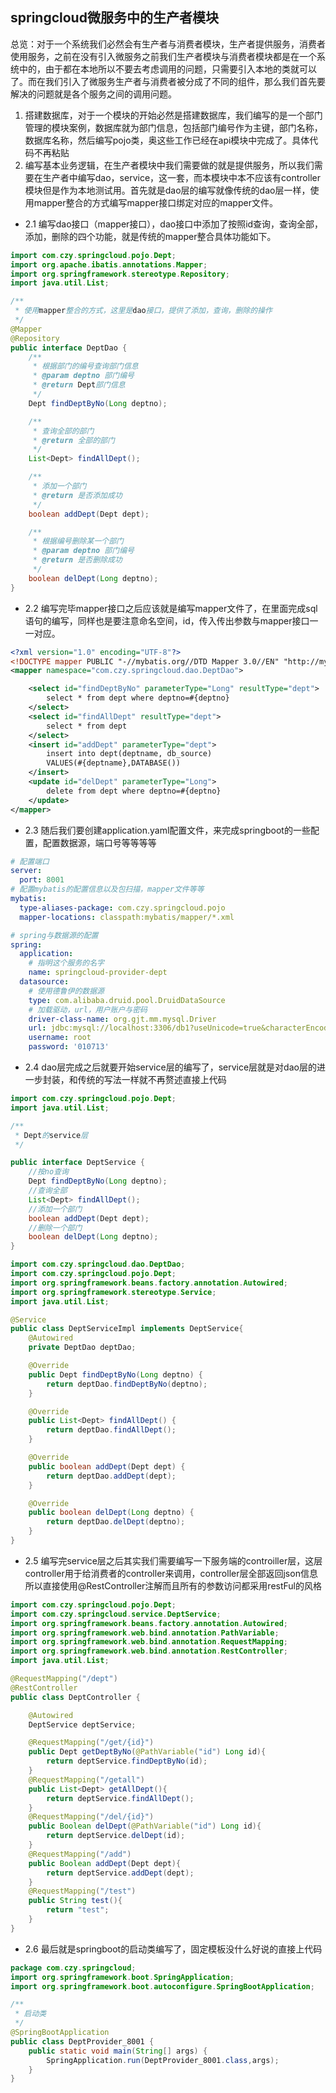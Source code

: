 ## springcloud微服务中的生产者模块

总览：对于一个系统我们必然会有生产者与消费者模块，生产者提供服务，消费者使用服务，之前在没有引入微服务之前我们生产者模块与消费者模块都是在一个系统中的，由于都在本地所以不要去考虑调用的问题，只需要引入本地的类就可以了。而在我们引入了微服务生产者与消费者被分成了不同的组件，那么我们首先要解决的问题就是各个服务之间的调用问题。

1. 搭建数据库，对于一个模块的开始必然是搭建数据库，我们编写的是一个部门管理的模块案例，数据库就为部门信息，包括部门编号作为主键，部门名称，数据库名称，然后编写pojo类，奥这些工作已经在api模块中完成了。具体代码不再粘贴
2. 编写基本业务逻辑，在生产者模块中我们需要做的就是提供服务，所以我们需要在生产者中编写dao，service，这一套，而本模块中本不应该有controller模块但是作为本地测试用。首先就是dao层的编写就像传统的dao层一样，使用mapper整合的方式编写mapper接口绑定对应的mapper文件。

* 2.1 编写dao接口（mapper接口），dao接口中添加了按照id查询，查询全部，添加，删除的四个功能，就是传统的mapper整合具体功能如下。

```java
import com.czy.springcloud.pojo.Dept;
import org.apache.ibatis.annotations.Mapper;
import org.springframework.stereotype.Repository;
import java.util.List;

/**
 * 使用mapper整合的方式，这里是dao接口，提供了添加，查询，删除的操作
 */
@Mapper
@Repository
public interface DeptDao {
    /**
     * 根据部门的编号查询部门信息
     * @param deptno 部门编号
     * @return Dept部门信息
     */
    Dept findDeptByNo(Long deptno);

    /**
     * 查询全部的部门
     * @return 全部的部门
     */
    List<Dept> findAllDept();

    /**
     * 添加一个部门
     * @return 是否添加成功
     */
    boolean addDept(Dept dept);

    /**
     * 根据编号删除某一个部门
     * @param deptno 部门编号
     * @return 是否删除成功
     */
    boolean delDept(Long deptno);
}
```

* 2.2 编写完毕mapper接口之后应该就是编写mapper文件了，在里面完成sql语句的编写，同样也是要注意命名空间，id，传入传出参数与mapper接口一一对应。

```xml
<?xml version="1.0" encoding="UTF-8"?>
<!DOCTYPE mapper PUBLIC "-//mybatis.org//DTD Mapper 3.0//EN" "http://mybatis.org/dtd/mybatis-3-mapper.dtd" >
<mapper namespace="com.czy.springcloud.dao.DeptDao">

    <select id="findDeptByNo" parameterType="Long" resultType="dept">
        select * from dept where deptno=#{deptno}
    </select>
    <select id="findAllDept" resultType="dept">
        select * from dept
    </select>
    <insert id="addDept" parameterType="dept">
        insert into dept(deptname, db_source)
        VALUES(#{deptname},DATABASE())
    </insert>
    <update id="delDept" parameterType="Long">
        delete from dept where deptno=#{deptno}
    </update>
</mapper>
```

* 2.3 随后我们要创建application.yaml配置文件，来完成springboot的一些配置，配置数据源，端口号等等等等

```yaml
# 配置端口
server:
  port: 8001
# 配置mybatis的配置信息以及包扫描，mapper文件等等
mybatis:
  type-aliases-package: com.czy.springcloud.pojo
  mapper-locations: classpath:mybatis/mapper/*.xml

# spring与数据源的配置
spring:
  application:
    # 指明这个服务的名字
    name: springcloud-provider-dept
  datasource:
    # 使用德鲁伊的数据源
    type: com.alibaba.druid.pool.DruidDataSource
    # 加载驱动，url，用户账户与密码
    driver-class-name: org.gjt.mm.mysql.Driver
    url: jdbc:mysql://localhost:3306/db1?useUnicode=true&characterEncoding=utf-8
    username: root
    password: '010713'
```

* 2.4 dao层完成之后就要开始service层的编写了，service层就是对dao层的进一步封装，和传统的写法一样就不再赘述直接上代码

```java
import com.czy.springcloud.pojo.Dept;
import java.util.List;

/**
 * Dept的service层
 */

public interface DeptService {
    //按no查询
    Dept findDeptByNo(Long deptno);
    //查询全部
    List<Dept> findAllDept();
    //添加一个部门
    boolean addDept(Dept dept);
    //删除一个部门
    boolean delDept(Long deptno);
}
```

```java
import com.czy.springcloud.dao.DeptDao;
import com.czy.springcloud.pojo.Dept;
import org.springframework.beans.factory.annotation.Autowired;
import org.springframework.stereotype.Service;
import java.util.List;

@Service
public class DeptServiceImpl implements DeptService{
    @Autowired
    private DeptDao deptDao;

    @Override
    public Dept findDeptByNo(Long deptno) {
        return deptDao.findDeptByNo(deptno);
    }

    @Override
    public List<Dept> findAllDept() {
        return deptDao.findAllDept();
    }

    @Override
    public boolean addDept(Dept dept) {
        return deptDao.addDept(dept);
    }

    @Override
    public boolean delDept(Long deptno) {
        return deptDao.delDept(deptno);
    }
}
```

* 2.5 编写完service层之后其实我们需要编写一下服务端的controiller层，这层controller用于给消费者的controller来调用，controller层全部返回json信息所以直接使用@RestController注解而且所有的参数访问都采用restFul的风格

```java
import com.czy.springcloud.pojo.Dept;
import com.czy.springcloud.service.DeptService;
import org.springframework.beans.factory.annotation.Autowired;
import org.springframework.web.bind.annotation.PathVariable;
import org.springframework.web.bind.annotation.RequestMapping;
import org.springframework.web.bind.annotation.RestController;
import java.util.List;

@RequestMapping("/dept")
@RestController
public class DeptController {

    @Autowired
    DeptService deptService;

    @RequestMapping("/get/{id}")
    public Dept getDeptByNo(@PathVariable("id") Long id){
        return deptService.findDeptByNo(id);
    }
    @RequestMapping("/getall")
    public List<Dept> getAllDept(){
        return deptService.findAllDept();
    }
    @RequestMapping("/del/{id}")
    public Boolean delDept(@PathVariable("id") Long id){
        return deptService.delDept(id);
    }
    @RequestMapping("/add")
    public Boolean addDept(Dept dept){
        return deptService.addDept(dept);
    }
    @RequestMapping("/test")
    public String test(){
        return "test";
    }
}
```

* 2.6 最后就是springboot的启动类编写了，固定模板没什么好说的直接上代码

```java
package com.czy.springcloud;
import org.springframework.boot.SpringApplication;
import org.springframework.boot.autoconfigure.SpringBootApplication;

/**
 * 启动类
 */
@SpringBootApplication
public class DeptProvider_8001 {
    public static void main(String[] args) {
        SpringApplication.run(DeptProvider_8001.class,args);
    }
}
```
